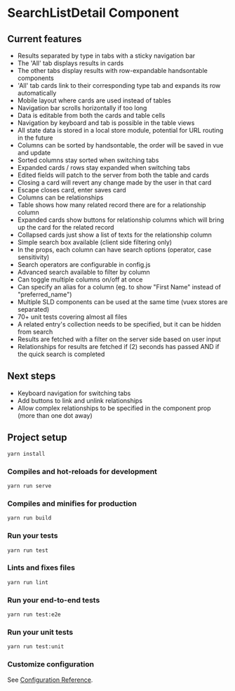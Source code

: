 # SearchListDetail Component

## Current features
* Results separated by type in tabs with a sticky navigation bar
* The 'All' tab displays results in cards
* The other tabs display results with row-expandable handsontable components
* 'All' tab cards link to their corresponding type tab and expands its row automatically
* Mobile layout where cards are used instead of tables
* Navigation bar scrolls horizontally if too long
* Data is editable from both the cards and table cells
* Navigation by keyboard and tab is possible in the table views
* All state data is stored in a local store module, potential for URL routing in the future
* Columns can be sorted by handsontable, the order will be saved in vue and update
* Sorted columns stay sorted when switching tabs
* Expanded cards / rows stay expanded when switching tabs
* Edited fields will patch to the server from both the table and cards
* Closing a card will revert any change made by the user in that card
* Escape closes card, enter saves card
* Columns can be relationships
* Table shows how many related record there are for a relationship column
* Expanded cards show buttons for relationship columns which will bring up the card for the related record
* Collapsed cards just show a list of texts for the relationship column
* Simple search box available (client side filtering only)
* In the props, each column can have search options (operator, case sensitivity)
* Search operators are configurable in config.js
* Advanced search available to filter by column
* Can toggle multiple columns on/off at once
* Can specify an alias for a column (eg. to show "First Name" instead of "preferred_name")
* Multiple SLD components can be used at the same time (vuex stores are separated)
* 70+ unit tests covering almost all files
* A related entry's collection needs to be specified, but it can be hidden from search
* Results are fetched with a filter on the server side based on user input
* Relationships for results are fetched if (2) seconds has passed AND if the quick search is completed

## Next steps
* Keyboard navigation for switching tabs
* Add buttons to link and unlink relationships
* Allow complex relationships to be specified in the component prop (more than one dot away)

## Project setup
```
yarn install
```

### Compiles and hot-reloads for development
```
yarn run serve
```

### Compiles and minifies for production
```
yarn run build
```

### Run your tests
```
yarn run test
```

### Lints and fixes files
```
yarn run lint
```

### Run your end-to-end tests
```
yarn run test:e2e
```

### Run your unit tests
```
yarn run test:unit
```

### Customize configuration
See [Configuration Reference](https://cli.vuejs.org/config/).
